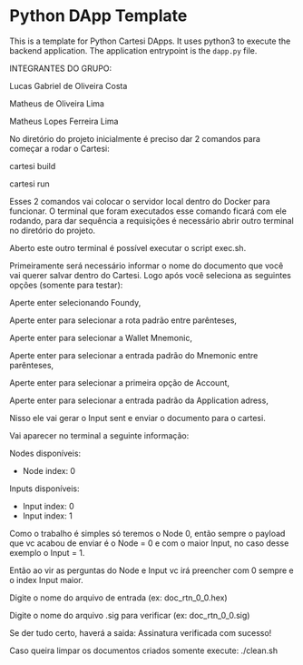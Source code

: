 # Python DApp Template

This is a template for Python Cartesi DApps. It uses python3 to execute the backend application.
The application entrypoint is the `dapp.py` file.

INTEGRANTES DO GRUPO:

Lucas Gabriel de Oliveira Costa

Matheus de Oliveira Lima

Matheus Lopes Ferreira Lima

No diretório do projeto inicialmente é preciso dar 2 comandos para começar a rodar o Cartesi:

cartesi build

cartesi run

Esses 2 comandos vai colocar o servidor local dentro do Docker para funcionar. O terminal que foram executados esse comando ficará com ele rodando, para dar sequência a requisições é necessário abrir outro terminal no diretório do projeto.

Aberto este outro terminal é possível executar o script exec.sh.

Primeiramente será necessário informar o nome do documento que você vai querer salvar dentro do Cartesi. Logo após você seleciona as seguintes opções (somente para testar):

Aperte enter selecionando Foundy,

Aperte enter para selecionar a rota padrão entre parênteses,

Aperte enter para selecionar a Wallet Mnemonic,

Aperte enter para selecionar a entrada padrão do Mnemonic entre parênteses,

Aperte enter para selecionar a primeira opção de Account,

Aperte enter para selecionar a entrada padrão da Application adress,

Nisso ele vai gerar o Input sent e enviar o documento para o cartesi.

Vai aparecer no terminal a seguinte informação:

Nodes disponíveis:
- Node index: 0

Inputs disponíveis:
- Input index: 0
- Input index: 1

Como o trabalho é simples só teremos o Node 0, então sempre o payload que vc acabou de enviar é o Node = 0 e com o maior Input, no caso desse exemplo o Input = 1.

Então ao vir as perguntas do Node e Input vc irá preencher com 0 sempre e o index Input maior.

Digite o nome do arquivo de entrada (ex: doc_rtn_0_0.hex)

Digite o nome do arquivo .sig para verificar (ex: doc_rtn_0_0.sig)

Se der tudo certo, haverá a saida: Assinatura verificada com sucesso!

Caso queira limpar os documentos criados somente execute: ./clean.sh


